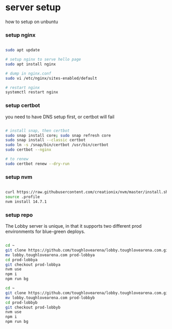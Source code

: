 # server setup

how to setup on unbuntu

### setup nginx

```bash

sudo apt update

# setup nginx to serve hello page
sudo apt install nginx

# dump in nginx.conf
sudo vi /etc/nginx/sites-enabled/default

# restart nginx
systemctl restart nginx

```

### setup certbot

you need to have DNS setup first, or certbot will fail

```bash

# install snap, then certbot
sudo snap install core; sudo snap refresh core
sudo snap install --classic certbot
sudo ln -s /snap/bin/certbot /usr/bin/certbot
sudo certbot --nginx

# to renew
sudo certbot renew --dry-run

```

### setup nvm

```bash

curl https://raw.githubusercontent.com/creationix/nvm/master/install.sh | bash
source .profile
nvm install 14.7.1

```

### setup repo

The Lobby server is unique, in that it supports two different prod environments for blue-green deploys.

```bash

cd ~
git clone https://github.com/toughlovearena/lobby.toughlovearena.com.git
mv lobby.toughlovearena.com prod-lobbya
cd prod-lobbya
git checkout prod-lobbya
nvm use
npm i
npm run bg

cd ~
git clone https://github.com/toughlovearena/lobby.toughlovearena.com.git
mv lobby.toughlovearena.com prod-lobbyb
cd prod-lobbyb
git checkout prod-lobbyb
nvm use
npm i
npm run bg

```
